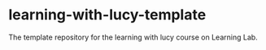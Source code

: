 # learning-with-lucy-template
The template repository for the learning with lucy course on Learning Lab.
